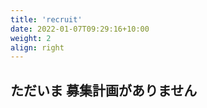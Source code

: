 ```yaml
---
title: 'recruit'
date: 2022-01-07T09:29:16+10:00
weight: 2
align: right
---
```


## ただいま 募集計画がありません
